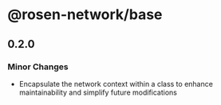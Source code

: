 # @rosen-network/base

## 0.2.0

### Minor Changes

- Encapsulate the network context within a class to enhance maintainability and simplify future modifications
